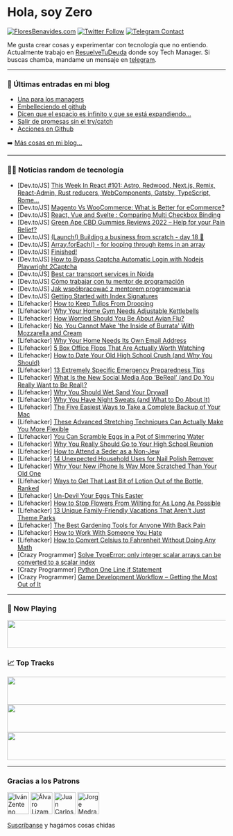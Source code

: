 # Hola, soy Zero

[![FloresBenavides.com](https://img.shields.io/website?down_message=oops&label=MiBlog&style=for-the-badge&up_message=online&url=https%3A%2F%2Ffloresbenavides.com)](https://floresbenavides.com) [![Twitter Follow](https://img.shields.io/twitter/follow/ZeroDragon?color=%231DA1F2&label=Follow&logo=twitter&logoColor=ffffff&style=for-the-badge)](https://twitter.com/zerodragon) [![Telegram Contact](https://img.shields.io/badge/escr%C3%ADbeme-ZeroDragon-%2326A5E4?style=for-the-badge&logo=telegram)](https://t.me/zerodragon)

Me gusta crear cosas y experimentar con tecnología que no entiendo.
Actualmente trabajo en [ResuelveTuDeuda](http://github.com/resuelve) donde soy Tech Manager.
Si buscas chamba, mandame un mensaje en [telegram](https://t.me/zerodragon).

---

### 📕 Últimas entradas en mi blog
<!-- BLOG-POST-LIST:START -->
- [Una para los managers](https://floresbenavides.com/una-para-los-managers/)
- [Embelleciendo el github](https://floresbenavides.com/embelleciendo-el-github/)
- [Dicen que el espacio es infinito y que se está expandiendo…](https://floresbenavides.com/dicen-que-el-espacio-es-infinito-y-que-se-esta-expandiendo/)
- [Salir de promesas sin el try/catch](https://floresbenavides.com/salir-de-promesas-sin-el-try-catch/)
- [Acciones en Github](https://floresbenavides.com/acciones-en-github/)
<!-- BLOG-POST-LIST:END -->

➡️ [Más cosas en mi blog...](https://floresbenavides.com)

---

### 👨‍💻 Noticias random de tecnología
<!-- TECH-POSTS:START -->
- [Dev.to/JS] [This Week In React #101: Astro, Redwood, Next.js, Remix, React-Admin, Rust reducers, WebComponents, Gatsby, TypeScript, Rome...](https://dev.to/sebastienlorber/this-week-in-react-101-astro-redwood-nextjs-remix-react-admin-rust-reducers-webcomponents-gatsby-typescript-rome-3k0j)
- [Dev.to/JS] [Magento Vs WooCommerce: What is Better for eCommerce?](https://dev.to/hireindianprogrammers/magento-vs-woocommerce-what-is-better-for-ecommerce-bpo)
- [Dev.to/JS] [React, Vue and Svelte : Comparing Multi Checkbox Binding](https://dev.to/ccreusat/react-vue-and-svelte-comparing-multi-checkbox-binding-1g6f)
- [Dev.to/JS] [Green Ape CBD Gummies Reviews 2022 – Help for your Pain Relief?](https://dev.to/greenapecbdget/green-ape-cbd-gummies-reviews-2022-help-for-your-pain-relief-4ojk)
- [Dev.to/JS] [&lpar;Launch!&rpar; Building a business from scratch - day 18 🚀](https://dev.to/twankrui/launch-building-a-business-from-scratch-day-18-bpc)
- [Dev.to/JS] [Array.forEach&lpar;&rpar; - for looping through items in an array](https://dev.to/dillionmegida/arrayforeach-for-looping-through-items-in-an-array-1kmo)
- [Dev.to/JS] [Finished!](https://dev.to/warmastr/finished-42kh)
- [Dev.to/JS] [How to Bypass Captcha Automatic Login with Nodejs Playwright 2Captcha](https://dev.to/openhacking/how-to-bypass-captcha-automatic-login-with-nodejs-playwright-2captcha-42dp)
- [Dev.to/JS] [Best car transport services in Noida](https://dev.to/securemove1/best-car-transport-services-in-noida-1fbk)
- [Dev.to/JS] [Cómo trabajar con tu mentor de programación](https://dev.to/conoce-dev/como-trabajar-con-tu-mentor-de-programacion-4ddg)
- [Dev.to/JS] [Jak współpracować z mentorem programowania](https://dev.to/poznaj-dev/jak-wspolpracowac-z-mentorem-programowania-cd8)
- [Dev.to/JS] [Getting Started with Index Signatures](https://dev.to/imkarthikeyan/getting-started-with-index-signatures-58bn)
- [Lifehacker] [How to Keep Tulips From Drooping](https://lifehacker.com/how-to-keep-tulips-from-drooping-1848784365)
- [Lifehacker] [Why Your Home Gym Needs Adjustable Kettlebells](https://lifehacker.com/why-your-home-gym-needs-adjustable-kettlebells-1848784354)
- [Lifehacker] [How Worried Should You Be About Avian Flu?](https://lifehacker.com/how-worried-should-you-be-about-avian-flu-1848783716)
- [Lifehacker] [No, You Cannot Make &#39;the Inside of Burrata&#39; With Mozzarella and Cream](https://lifehacker.com/no-you-cannot-make-the-inside-of-burrata-with-mozzarel-1848784018)
- [Lifehacker] [Why Your Home Needs Its Own Email Address](https://lifehacker.com/why-your-home-needs-its-own-email-address-1848783795)
- [Lifehacker] [5 Box Office Flops That Are Actually Worth Watching](https://lifehacker.com/5-box-office-flops-that-are-actually-worth-watching-1848783745)
- [Lifehacker] [How to Date Your Old High School Crush &lpar;and Why You Should&rpar;](https://lifehacker.com/how-to-date-your-old-high-school-crush-and-why-you-sho-1848779776)
- [Lifehacker] [13 Extremely Specific Emergency Preparedness Tips](https://lifehacker.com/13-extremely-specific-emergency-preparedness-tips-1848770729)
- [Lifehacker] [What Is the New Social Media App ‘BeReal’ &lpar;and Do You Really Want to Be Real&rpar;?](https://lifehacker.com/what-is-the-new-social-media-app-bereal-and-do-you-r-1848780094)
- [Lifehacker] [Why You Should Wet Sand Your Drywall](https://lifehacker.com/why-you-should-wet-sand-your-drywall-1848782259)
- [Lifehacker] [Why You Have Night Sweats &lpar;and What to Do About It&rpar;](https://lifehacker.com/why-you-have-night-sweats-and-what-to-do-about-it-1848780014)
- [Lifehacker] [The Five Easiest Ways to Take a Complete Backup of Your Mac](https://lifehacker.com/the-five-easiest-ways-to-take-a-complete-backup-of-your-1848778306)
- [Lifehacker] [These Advanced Stretching Techniques Can Actually Make You More Flexible](https://lifehacker.com/these-advanced-stretching-techniques-can-actually-make-1848779796)
- [Lifehacker] [You Can Scramble Eggs in a Pot of Simmering Water](https://lifehacker.com/you-can-scramble-eggs-in-a-pot-of-simmering-water-1848780342)
- [Lifehacker] [Why You Really Should Go to Your High School Reunion](https://lifehacker.com/why-you-really-should-go-to-your-high-school-reunion-1848779696)
- [Lifehacker] [How to Attend a Seder as a Non-Jew](https://lifehacker.com/how-to-attend-a-seder-as-a-non-jew-1848779745)
- [Lifehacker] [14 Unexpected Household Uses for Nail Polish Remover](https://lifehacker.com/14-unexpected-household-uses-for-nail-polish-remover-1848771298)
- [Lifehacker] [Why Your New iPhone Is Way More Scratched Than Your Old One](https://lifehacker.com/why-your-new-iphone-is-way-more-scratched-than-your-old-1848777631)
- [Lifehacker] [Ways to Get That Last Bit of Lotion Out of the Bottle, Ranked](https://lifehacker.com/ways-to-get-that-last-bit-of-lotion-out-of-the-bottle-1848777207)
- [Lifehacker] [Un-Devil Your Eggs This Easter](https://lifehacker.com/un-devil-your-eggs-this-easter-1848778518)
- [Lifehacker] [How to Stop Flowers From Wilting for As Long As Possible](https://lifehacker.com/how-to-stop-flowers-from-wilting-for-as-long-as-possibl-1848778288)
- [Lifehacker] [13 Unique Family-Friendly Vacations That Aren&#39;t Just Theme Parks](https://lifehacker.com/13-unique-family-friendly-vacation-spots-that-arent-ju-1848777899)
- [Lifehacker] [The Best Gardening Tools for Anyone With Back Pain](https://lifehacker.com/the-best-gardening-tools-for-anyone-with-back-pain-1848776200)
- [Lifehacker] [How to Work With Someone You Hate](https://lifehacker.com/how-to-work-with-someone-you-hate-1848777512)
- [Lifehacker] [How to Convert Celsius to Fahrenheit Without Doing Any Math](https://lifehacker.com/how-to-convert-celsius-to-fahrenheit-without-doing-any-1848777530)
- [Crazy Programmer] [Solve TypeError: only integer scalar arrays can be converted to a scalar index](https://www.thecrazyprogrammer.com/2022/04/only-integer-scalar-arrays-can-be-converted-to-a-scalar-index.html)
- [Crazy Programmer] [Python One Line if Statement](https://www.thecrazyprogrammer.com/2022/04/python-one-line-if.html)
- [Crazy Programmer] [Game Development Workflow – Getting the Most Out of It](https://www.thecrazyprogrammer.com/2022/04/game-development-workflow.html)<!-- TECH-POSTS:END -->

---

### 🎵 Now Playing
<a href="https://spotify-now-playing-dun.vercel.app/now-playing?open"><img src="https://spotify-now-playing-dun.vercel.app/now-playing" width="540" height="64"></a>

### 📈 Top Tracks
<a href="https://spotify-now-playing-dun.vercel.app/top-tracks?i=1&open"><img src="https://spotify-now-playing-dun.vercel.app/top-tracks?i=1" width="540" height="64"></a>
<a href="https://spotify-now-playing-dun.vercel.app/top-tracks?i=2&open"><img src="https://spotify-now-playing-dun.vercel.app/top-tracks?i=2" width="540" height="64"></a>
<a href="https://spotify-now-playing-dun.vercel.app/top-tracks?i=3&open"><img src="https://spotify-now-playing-dun.vercel.app/top-tracks?i=3" width="540" height="64"></a>

---

### Gracias a los Patrons
[<img src="https://avatars.githubusercontent.com/u/243380?v=4" alt="Iván Zenteno" width="50px">](https://github.com/k001) [<img src="https://avatars.githubusercontent.com/u/19955639?v=4" alt="Álvaro Lizama" width="50px">](https://github.com/alvarolizama) [<img src="https://avatars.githubusercontent.com/u/2718753?v=4" alt="Juan Carlos Ruiz" width="50px">](https://github.com/JuanCrg90) [<img src="https://avatars.githubusercontent.com/u/37025?v=4" alt="Jorge Medrano" width="50px">](https://github.com/h1pp1e) 

[Suscríbanse](https://www.patreon.com/zerodragon) y hagámos cosas chidas
